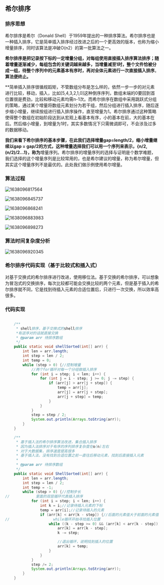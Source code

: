 ## 希尔排序

### 排序思想

希尔排序是希尔（Donald Shell）于1959年提出的一种排序算法。希尔排序也是一种插入排序，它是简单插入排序经过改进之后的一个更高效的版本，也称为缩小增量排序，同时该算法是冲破O(n2）的第一批算法之一。

**希尔排序是把记录按下标的一定增量分组，对每组使用直接插入排序算法排序；随着增量逐渐减少，每组包含的关键词越来越多，当增量减至1时，整个文件恰被分成一组，待整个序列中的元素基本有序时，再对全体元素进行一次直接插入排序**。**算法便终止。**

**简单插入排序很循规蹈矩，不管数组分布是怎么样的，依然一步一步的对元素进行比较，移动，插入，比如[5,4,3,2,1,0]这种倒序序列，数组末端的0要回到首位置很是费劲，比较和移动元素均需n-1次。而希尔排序在数组中采用跳跃式分组的策略，通过某个增量将数组元素划分为若干组，然后分组进行插入排序，随后逐步缩小增量，继续按组进行插入排序操作，直至增量为1。希尔排序通过这种策略使得整个数组在初始阶段达到从宏观上看基本有序，小的基本在前，大的基本在后。然后缩小增量，到增量为1时，其实多数情况下只需微调即可，不会涉及过多的数据移动。

**我们来看下希尔排序的基本步骤，在此我们选择增量gap=length/2，缩小增量继续以gap = gap/2的方式，这种增量选择我们可以用一个序列来表示，{n/2,(n/2)/2...1}，称为**增量序列。希尔排序的增量序列的选择与证明是个数学难题，我们选择的这个增量序列是比较常用的，也是希尔建议的增量，称为希尔增量，但其实这个增量序列不是最优的。此处我们做示例使用希尔增量。

### 算法过程

![1638096817564](C:\Users\MrR\AppData\Roaming\Typora\typora-user-images\1638096817564.png)

![1638096845737](https://tprzfbucket.oss-cn-beijing.aliyuncs.com/hadoop/202111/28/185405-880772.png)

![1638096868241](https://tprzfbucket.oss-cn-beijing.aliyuncs.com/hadoop/202111/28/185428-423518.png)

![1638096883983](https://tprzfbucket.oss-cn-beijing.aliyuncs.com/hadoop/202111/28/185445-333250.png)

![1638096898273](https://tprzfbucket.oss-cn-beijing.aliyuncs.com/hadoop/202111/28/185459-781167.png)

### 算法时间复杂度分析

![1638096920345](https://tprzfbucket.oss-cn-beijing.aliyuncs.com/hadoop/202111/28/185521-480637.png)

### 希尔排序代码实现（基于比较式和插入式）

对基于交换式的希尔排序进行改进，使用移位法。基于交换的希尔排序，可以想象为冒泡式的交换排序，每次比较都可能会交换比较的两个元素，但是基于插入的希尔排序就不同，它是找到待插入元素的合适位置后，只进行一次交换，所以效率高很多。

### 代码实现

~~~ java

    /**
     * shell排序，基于交换式的shell排序
     *有逆序对的话就直接交换
     * @param arr 待排序数组
     */
    public static void shellSorted(int[] arr) {
        int len = arr.length;
        int step = len / 2;
        int temp = 0;
        while (step > 0) {//控制增量
            //两个for循环对每一个分组做插入排序
            for (int i = step; i < len; i++) {
                for (int j = i - step; j >= 0; j -= step) {
                    if (arr[j] > arr[j + step]) {
                        temp = arr[j];
                        arr[j] = arr[j + step];
                        arr[j + step] = temp;
                    }
                }
            }
            step = step / 2;
            System.out.println(Arrays.toString(arr));
        }
    }

    /**
     * 基于插入法的希尔排序算法改进，集合插入排序
     * 因为插入法排序对于有序的序列排序复杂度在o(n)左右
     * 对于大数据集，排序速度提高很多
     * 基于插入法，没有找到合适位置之前一直往后移动元素，找到后直接插入元素
     *
     * @param arr 待排序数组
     */
    public static void ShellSorted(int[] arr) {
        int len = arr.length;
        int step = len / 2;
        int temp = -1;
        while (step > 0) {//控制步长
//            里面的双层循环代表插入排序
            for (int i = step; i < len; i++) {
                int k = i;//记录待插入元素的下标
                temp = arr[i];//记录待插入的元素
                if (arr[k] < arr[k - step]) {//后面的元素值大于前面的元素值
//                    while循环开始寻找插入位置
                    while ((k - step >= 0) && (arr[k] < arr[k - step])) {
                        arr[k] = arr[k - step];
                        k -= step;

                        //退出循环，说明找到插入的位置
                        arr[k] = temp;
                    }
                }
            }
            step /= 2;
            System.out.println(Arrays.toString(arr));
        }
    }
~~~

